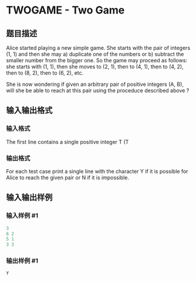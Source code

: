 # TWOGAME - Two Game

## 题目描述

Alice started playing a new simple game. She starts with the pair of integers (1, 1) and then she may a) duplicate one of the numbers or b) subtract the smaller number from the bigger one. So the game may proceed as follows: she starts with (1, 1), then she moves to (2, 1), then to (4, 1), then to (4, 2), then to (8, 2), then to (6, 2), etc.

She is now wondering if given an arbitrary pair of positive integers (A, B), will she be able to reach at this pair using the proceduce described above ?

## 输入输出格式

### 输入格式

The first line contains a single positive integer T (T

### 输出格式

For each test case print a single line with the character Y if it is possible for Alice to reach the given pair or N if it is impossible.

## 输入输出样例

### 输入样例 #1

```cpp
3
6 2
5 1
3 3
```


### 输出样例 #1

```cpp
Y
```


